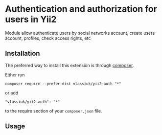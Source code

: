 Authentication and authorization for users in  Yii2
===================================================
Module allow authenticate users by social networks accaunt, create users account, profiles, check access rights, etc

Installation
------------

The preferred way to install this extension is through [composer](http://getcomposer.org/download/).

Either run

```
composer require --prefer-dist vlassiuk/yii2-auth "*"
```

or add

```
"vlassiuk/yii2-auth": "*"
```

to the require section of your `composer.json` file.


Usage
-----

